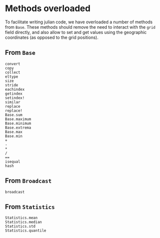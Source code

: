 # Methods overloaded

To facilitate writing julian code, we have overloaded a number of methods from
`Base`. These methods should remove the need to interact with the `grid` field
directly, and also allow to set and get values using the geographic coordinates
(as opposed to the grid positions).

## From `Base`

```@docs
convert
copy
collect
eltype
size
stride
eachindex
getindex
setindex!
similar
replace
replace!
Base.sum
Base.maximum
Base.minimum
Base.extrema
Base.max
Base.min
+
-
*
/
==
isequal
hash
```

## From `Broadcast`

```@docs
broadcast
```

## From `Statistics`

```@docs
Statistics.mean
Statistics.median
Statistics.std
Statistics.quantile
```
